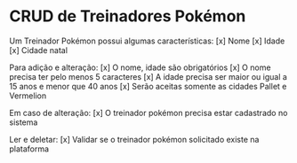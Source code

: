 # CRUD de Treinadores Pokémon 

Um Treinador Pokémon possui algumas características:
[x] Nome
[x] Idade
[x] Cidade natal

Para adição e alteração:
[x] O nome, idade são obrigatórios
[x] O nome precisa ter pelo menos 5 caracteres
[x] A idade precisa ser maior ou igual a 15 anos e menor que 40 anos
[x] Serão aceitas somente as cidades Pallet e Vermelion

Em caso de alteração:
[x] O treinador pokémon precisa estar cadastrado no sistema

Ler e deletar:
[x] Validar se o treinador pokémon solicitado existe na plataforma
